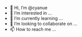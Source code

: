 - 👋 Hi, I’m @cyanue
- 👀 I’m interested in ...
- 🌱 I’m currently learning ...
- 💞️ I’m looking to collaborate on ...
- 📫 How to reach me ...

<!---
cyanue/cyanue is a ✨ special ✨ repository because its `README.md` (this file) appears on your GitHub profile.
You can click the Preview link to take a look at your changes.
--->
